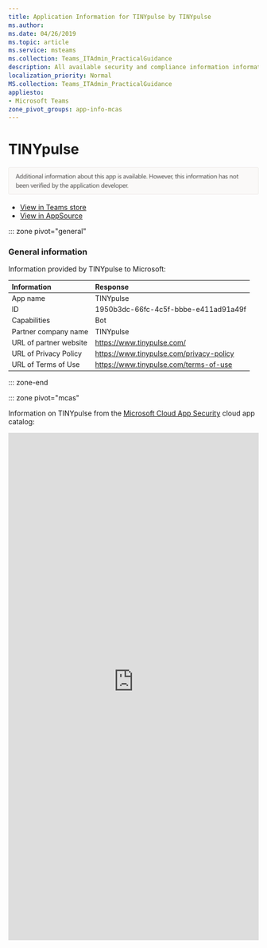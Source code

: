 ```yaml
---
title: Application Information for TINYpulse by TINYpulse
ms.author: 
ms.date: 04/26/2019
ms.topic: article
ms.service: msteams
ms.collection: Teams_ITAdmin_PracticalGuidance
description: All available security and compliance information information for TINYpulse, its data handling policies, its Microsoft Cloud App Security app catalog information, and security/compliance information in the CSA STAR registry.
localization_priority: Normal
MS.collection: Teams_ITAdmin_PracticalGuidance
appliesto:
- Microsoft Teams
zone_pivot_groups: app-info-mcas
---
```

# TINYpulse

<img alt="Non-attested image" src="./images/unattested.png" width="650"/>

* <a href="https://teams.microsoft.com/l/app/1950b3dc-66fc-4c5f-bbbe-e411ad91a49f" target="_blank">View in Teams store</a>
* <a href="https://appsource.microsoft.com/en-us/product/office/WA104381729" target="_blank">View in AppSource</a>

::: zone pivot="general"

### General information

Information provided by TINYpulse to Microsoft:

| **Information** | **Response** |
|:----------------|:-------------|
| App name | TINYpulse |
| ID | 1950b3dc-66fc-4c5f-bbbe-e411ad91a49f |
| Capabilities | Bot |
| Partner company name | TINYpulse |
| URL of partner website | <https://www.tinypulse.com/> |
| URL of Privacy Policy | <https://www.tinypulse.com/privacy-policy> |
| URL of Terms of Use | <https://www.tinypulse.com/terms-of-use> |

::: zone-end


::: zone pivot="mcas"

Information on TINYpulse from the [Microsoft Cloud App Security](https://www.microsoft.com/en-us/enterprise-mobility-security/cloud-app-security) cloud app catalog:

<iframe height='1020' title='Microsoft Cloud App Security Information' src='https://3ca685143b5b46b4b0e5266dadf2e97c.codepen.website/#/dashboard/34569' frameborder='no'  style='width: 100%;'>

<a href="https://3ca685143b5b46b4b0e5266dadf2e97c.codepen.website/#/dashboard/34569" target="_blank">View in a new tab</a>

::: zone-end

